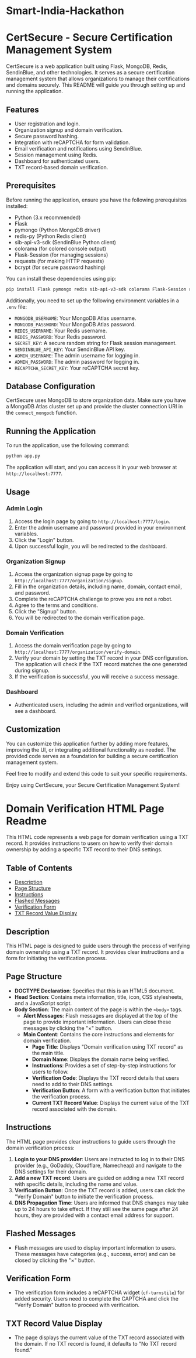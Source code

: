 # Smart-India-Hackathon

# CertSecure - Secure Certification Management System

CertSecure is a web application built using Flask, MongoDB, Redis, SendinBlue, and other technologies. It serves as a secure certification management system that allows organizations to manage their certifications and domains securely. This README will guide you through setting up and running the application.

## Features

- User registration and login.
- Organization signup and domain verification.
- Secure password hashing.
- Integration with reCAPTCHA for form validation.
- Email verification and notifications using SendinBlue.
- Session management using Redis.
- Dashboard for authenticated users.
- TXT record-based domain verification.

## Prerequisites

Before running the application, ensure you have the following prerequisites installed:

- Python (3.x recommended)
- Flask
- pymongo (Python MongoDB driver)
- redis-py (Python Redis client)
- sib-api-v3-sdk (SendinBlue Python client)
- colorama (for colored console output)
- Flask-Session (for managing sessions)
- requests (for making HTTP requests)
- bcrypt (for secure password hashing)

You can install these dependencies using pip:

```bash
pip install Flask pymongo redis sib-api-v3-sdk colorama Flask-Session requests bcrypt
```

Additionally, you need to set up the following environment variables in a `.env` file:

- `MONGODB_USERNAME`: Your MongoDB Atlas username.
- `MONGODB_PASSWORD`: Your MongoDB Atlas password.
- `REDIS_USERNAME`: Your Redis username.
- `REDIS_PASSWORD`: Your Redis password.
- `SECRET_KEY`: A secure random string for Flask session management.
- `SENDINBLUE_API_KEY`: Your SendinBlue API key.
- `ADMIN_USERNAME`: The admin username for logging in.
- `ADMIN_PASSWORD`: The admin password for logging in.
- `RECAPTCHA_SECRET_KEY`: Your reCAPTCHA secret key.

## Database Configuration

CertSecure uses MongoDB to store organization data. Make sure you have a MongoDB Atlas cluster set up and provide the cluster connection URI in the `connect_mongodb` function.

## Running the Application

To run the application, use the following command:

```bash
python app.py
```

The application will start, and you can access it in your web browser at `http://localhost:7777`.

## Usage

### Admin Login

1. Access the login page by going to `http://localhost:7777/login`.
2. Enter the admin username and password provided in your environment variables.
3. Click the "Login" button.
4. Upon successful login, you will be redirected to the dashboard.

### Organization Signup

1. Access the organization signup page by going to `http://localhost:7777/organization/signup`.
2. Fill in the organization details, including name, domain, contact email, and password.
3. Complete the reCAPTCHA challenge to prove you are not a robot.
4. Agree to the terms and conditions.
5. Click the "Signup" button.
6. You will be redirected to the domain verification page.

### Domain Verification

1. Access the domain verification page by going to `http://localhost:7777/organization/verify-domain`.
2. Verify your domain by setting the TXT record in your DNS configuration. The application will check if the TXT record matches the one generated during signup.
3. If the verification is successful, you will receive a success message.

### Dashboard

- Authenticated users, including the admin and verified organizations, will see a dashboard.

## Customization

You can customize this application further by adding more features, improving the UI, or integrating additional functionality as needed. The provided code serves as a foundation for building a secure certification management system.

Feel free to modify and extend this code to suit your specific requirements.

Enjoy using CertSecure, your Secure Certification Management System!

# Domain Verification HTML Page Readme

This HTML code represents a web page for domain verification using a TXT record. It provides instructions to users on how to verify their domain ownership by adding a specific TXT record to their DNS settings.

## Table of Contents
- [Description](#description)
- [Page Structure](#page-structure)
- [Instructions](#instructions)
- [Flashed Messages](#flashed-messages)
- [Verification Form](#verification-form)
- [TXT Record Value Display](#txt-record-value-display)

## Description
This HTML page is designed to guide users through the process of verifying domain ownership using a TXT record. It provides clear instructions and a form for initiating the verification process.

## Page Structure
- **DOCTYPE Declaration**: Specifies that this is an HTML5 document.
- **Head Section**: Contains meta information, title, icon, CSS stylesheets, and a JavaScript script.
- **Body Section**: The main content of the page is within the `<body>` tags.
  - **Alert Messages**: Flash messages are displayed at the top of the page to provide important information. Users can close these messages by clicking the "×" button.
  - **Main Content**: Contains the core instructions and elements for domain verification.
    - **Page Title**: Displays "Domain verification using TXT record" as the main title.
    - **Domain Name**: Displays the domain name being verified.
    - **Instructions**: Provides a set of step-by-step instructions for users to follow.
    - **Verification Code**: Displays the TXT record details that users need to add to their DNS settings.
    - **Verification Button**: A form with a verification button that initiates the verification process.
    - **Current TXT Record Value**: Displays the current value of the TXT record associated with the domain.

## Instructions
The HTML page provides clear instructions to guide users through the domain verification process:

1. **Login to your DNS provider**: Users are instructed to log in to their DNS provider (e.g., GoDaddy, Cloudflare, Namecheap) and navigate to the DNS settings for their domain.
2. **Add a new TXT record**: Users are guided on adding a new TXT record with specific details, including the name and value.
3. **Verification Button**: Once the TXT record is added, users can click the "Verify Domain" button to initiate the verification process.
4. **DNS Propagation Time**: Users are informed that DNS changes may take up to 24 hours to take effect. If they still see the same page after 24 hours, they are provided with a contact email address for support.

## Flashed Messages
- Flash messages are used to display important information to users. These messages have categories (e.g., success, error) and can be closed by clicking the "×" button.

## Verification Form
- The verification form includes a reCAPTCHA widget (`cf-turnstile`) for added security. Users need to complete the CAPTCHA and click the "Verify Domain" button to proceed with verification.

## TXT Record Value Display
- The page displays the current value of the TXT record associated with the domain. If no TXT record is found, it defaults to "No TXT record found."

